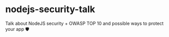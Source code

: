 # nodejs-security-talk
Talk about NodeJS security + OWASP TOP 10 and possible ways to protect your app 🛡️
